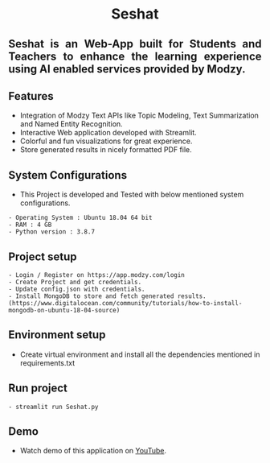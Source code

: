 <h1 align="center">Seshat</h1>

<h2 align="justify">Seshat is an Web-App built for Students and Teachers to enhance the learning experience using AI enabled services provided by Modzy.</h2>

## Features

- Integration of Modzy Text APIs like Topic Modeling, Text Summarization and Named Entity Recognition.
- Interactive Web application developed with Streamlit.
- Colorful and fun visualizations for great experience.
- Store generated results in nicely formatted PDF file.

## System Configurations

- This Project is developed and Tested with below mentioned system configurations.

```
- Operating System : Ubuntu 18.04 64 bit
- RAM : 4 GB
- Python version : 3.8.7
```

## Project setup

```
- Login / Register on https://app.modzy.com/login
- Create Project and get credentials.
- Update config.json with credentials.
- Install MongoDB to store and fetch generated results. (https://www.digitalocean.com/community/tutorials/how-to-install-mongodb-on-ubuntu-18-04-source)
```

## Environment setup

- Create virtual environment and install all the dependencies mentioned in requirements.txt

## Run project

```
- streamlit run Seshat.py
```

## Demo
- Watch demo of this application on [YouTube](https://www.youtube.com/watch?v=yWyKV_CBe-o).

